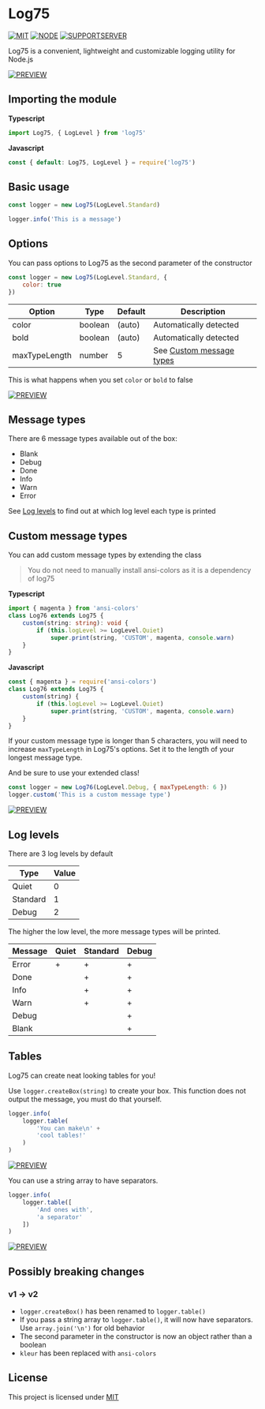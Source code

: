 # Log75
[![MIT](https://flat.badgen.net/badge/License/MIT/blue)](https://gitlab.com/Wait_What_/log75/-/blob/master/LICENSE.md)
[![NODE](https://flat.badgen.net/badge/Language/Node.js/green?icon=node)](https://nodejs.org/en/)
[![SUPPORTSERVER](https://flat.badgen.net/badge/Support%20server/Join/purple)](https://discord.gg/N8Fqcuk)

Log75 is a convenient, lightweight and customizable logging utility for Node.js

[![PREVIEW](https://gitlab.com/Wait_What_/log75/-/raw/master/assets/preview.png)]()

## Importing the module
**Typescript**
```ts
import Log75, { LogLevel } from 'log75'
```
**Javascript**
```js
const { default: Log75, LogLevel } = require('log75')
```

## Basic usage
```js
const logger = new Log75(LogLevel.Standard)

logger.info('This is a message')
```

## Options
You can pass options to Log75 as the second parameter of the constructor
```js
const logger = new Log75(LogLevel.Standard, {
    color: true
})
```
Option        | Type    | Default | Description
------------- | ------- | ------- | -----------
color         | boolean | (auto)  | Automatically detected
bold          | boolean | (auto)  | Automatically detected
maxTypeLength | number  | 5       | See [Custom message types](#custom-message-types)

This is what happens when you set `color` or `bold` to false

[![PREVIEW](https://gitlab.com/Wait_What_/log75/-/raw/master/assets/options.png)]()

## Message types
There are 6 message types available out of the box:
- Blank
- Debug
- Done
- Info
- Warn
- Error

See [Log levels](#log-levels) to find out at which log level each type is printed

## Custom message types
You can add custom message types by extending the class

> You do not need to manually install ansi-colors as it is a dependency of log75

**Typescript**
```ts
import { magenta } from 'ansi-colors'
class Log76 extends Log75 {
    custom(string: string): void {
        if (this.logLevel >= LogLevel.Quiet)
            super.print(string, 'CUSTOM', magenta, console.warn)
    }
}
```
**Javascript**
```js
const { magenta } = require('ansi-colors')
class Log76 extends Log75 {
    custom(string) {
        if (this.logLevel >= LogLevel.Quiet)
            super.print(string, 'CUSTOM', magenta, console.warn)
    }
}
```

If your custom message type is longer than 5 characters, you will need to increase `maxTypeLength` in Log75's options. Set it to the length of your longest message type.

And be sure to use your extended class!

```js
const logger = new Log76(LogLevel.Debug, { maxTypeLength: 6 })
logger.custom('This is a custom message type')
```

[![PREVIEW](https://gitlab.com/Wait_What_/log75/-/raw/master/assets/custom.png)]()

## Log levels
There are 3 log levels by default

Type     | Value
-------- | -----
Quiet    |   0
Standard |   1
Debug    |   2

The higher the low level, the more message types will be printed.

Message | Quiet | Standard | Debug
------- | ----- | -------- | -----
Error   |   +   |     +    |   +
Done    |       |     +    |   +
Info    |       |     +    |   +
Warn    |       |     +    |   +
Debug   |       |          |   +
Blank   |       |          |   +

## Tables
Log75 can create neat looking tables for you!

Use `logger.createBox(string)` to create your box. This function does not output the message, you must do that yourself.

```js
logger.info(
    logger.table(
        'You can make\n' +
        'cool tables!'
    )
)
```

[![PREVIEW](https://gitlab.com/Wait_What_/log75/-/raw/master/assets/table.png)]()

You can use a string array to have separators.

```js
logger.info(
    logger.table([
        'And ones with',
        'a separator'
    ])
)
```

[![PREVIEW](https://gitlab.com/Wait_What_/log75/-/raw/master/assets/table-with-separator.png)]()

## Possibly breaking changes
### v1 -> v2
- `logger.createBox()` has been renamed to `logger.table()`
- If you pass a string array to `logger.table()`, it will now have separators. Use `array.join('\n')` for old behavior
- The second parameter in the constructor is now an object rather than a boolean
- `kleur` has been replaced with `ansi-colors`

## License
This project is licensed under [MIT](https://gitlab.com/Wait_What_/log75/-/blob/master/LICENSE.md)
